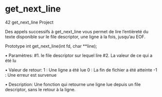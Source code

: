 # get_next_line
42 get_next_line Project

Des appels successifs à get_next_line vous permet de
lire l’entièreté du texte disponible sur le file descriptor, une ligne à la fois, jusqu’au
EOF.

Prototype int get_next_line(int fd, char **line);

• Paramètres:
#1. le file descriptor sur lequel lire
#2. La valeur de ce qui a été lu

• Valeur de retour:
1 : Une ligne a été lue
0 : La fin de fichier a été atteinte
-1 : Une erreur est survenue

• Description:
Une fonction qui retourne une ligne lue
depuis un file descriptor, sans le retour à la
ligne.

